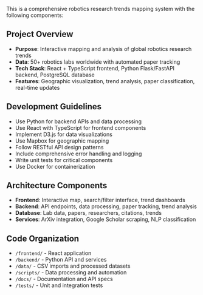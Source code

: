 <!-- Workspace-specific instructions for robotics-SOTA project -->

This is a comprehensive robotics research trends mapping system with the following components:

## Project Overview
- **Purpose**: Interactive mapping and analysis of global robotics research trends
- **Data**: 50+ robotics labs worldwide with automated paper tracking
- **Tech Stack**: React + TypeScript frontend, Python Flask/FastAPI backend, PostgreSQL database
- **Features**: Geographic visualization, trend analysis, paper classification, real-time updates

## Development Guidelines
- Use Python for backend APIs and data processing
- Use React with TypeScript for frontend components
- Implement D3.js for data visualizations
- Use Mapbox for geographic mapping
- Follow RESTful API design patterns
- Include comprehensive error handling and logging
- Write unit tests for critical components
- Use Docker for containerization

## Architecture Components
- **Frontend**: Interactive map, search/filter interface, trend dashboards
- **Backend**: API endpoints, data processing, paper tracking, trend analysis
- **Database**: Lab data, papers, researchers, citations, trends
- **Services**: ArXiv integration, Google Scholar scraping, NLP classification

## Code Organization
- `/frontend/` - React application
- `/backend/` - Python API and services
- `/data/` - CSV imports and processed datasets
- `/scripts/` - Data processing and automation
- `/docs/` - Documentation and API specs
- `/tests/` - Unit and integration tests